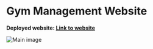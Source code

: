 # Gym Management Website

**Deployed website: [Link to website]()**

![Main image](documentation/home_header.png)

